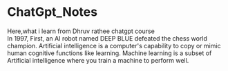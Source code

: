 # ChatGpt_Notes
Here,what i learn from Dhruv rathee chatgpt course
<br>
In 1997, First, an AI robot named DEEP BLUE defeated the chess world champion.
Artificial intelligence is a computer's capability to copy or mimic human cognitive functions like learning.
Machine learning is a subset of Artificial intelligence where you train a machine to perform well.


